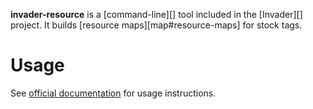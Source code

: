 **invader-resource** is a [command-line][] tool included in the [Invader][] project. It builds [resource maps][map#resource-maps] for stock tags.

# Usage
See [official documentation][docs] for usage instructions.

[docs]: https://github.com/SnowyMouse/invader#invader-resource
